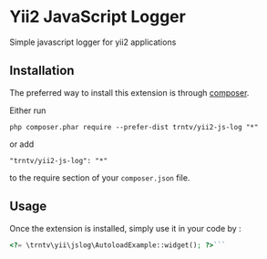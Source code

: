 Yii2 JavaScript Logger
======================
Simple javascript logger for yii2 applications

Installation
------------

The preferred way to install this extension is through [composer](http://getcomposer.org/download/).

Either run

```
php composer.phar require --prefer-dist trntv/yii2-js-log "*"
```

or add

```
"trntv/yii2-js-log": "*"
```

to the require section of your `composer.json` file.


Usage
-----

Once the extension is installed, simply use it in your code by  :

```php
<?= \trntv\yii\jslog\AutoloadExample::widget(); ?>```